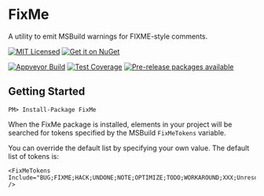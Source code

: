 FixMe
=======

A utility to emit MSBuild warnings for FIXME-style comments.

[![MIT Licensed](https://img.shields.io/badge/license-MIT-blue.svg?style=flat-square)](license.md)
[![Get it on NuGet](https://img.shields.io/nuget/v/FixMe.svg?style=flat-square)](http://nuget.org/packages/FixMe)

[![Appveyor Build](https://img.shields.io/appveyor/ci/otac0n/FixMe.svg?style=flat-square)](https://ci.appveyor.com/project/otac0n/FixMe)
[![Test Coverage](https://img.shields.io/codecov/c/github/otac0n/FixMe.svg?style=flat-square)](https://codecov.io/gh/otac0n/FixMe)
[![Pre-release packages available](https://img.shields.io/nuget/vpre/FixMe.svg?style=flat-square)](http://nuget.org/packages/FixMe)

Getting Started
---------------

    PM> Install-Package FixMe

When the FixMe package is installed, elements in your project will be searched for tokens specified by the MSBuild `FixMeTokens` variable.

You can override the default list by specifying your own value.  The default list of tokens is:

    <FixMeTokens Include="BUG;FIXME;HACK;UNDONE;NOTE;OPTIMIZE;TODO;WORKAROUND;XXX;UnresolvedMergeConflict" />

